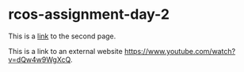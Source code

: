 # rcos-assignment-day-2

This is a [link](second.md) to the second page.

This is a link to an external website <https://www.youtube.com/watch?v=dQw4w9WgXcQ>.

